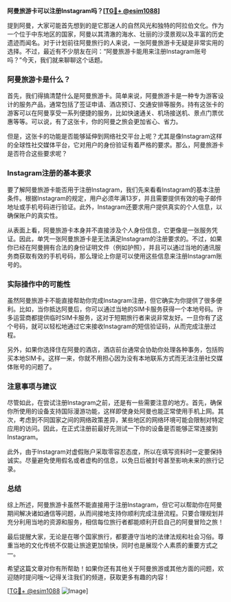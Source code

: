 **阿曼旅游卡可以注册Instagram吗？[[TG💪+ @esim1088](https://t.me/s/esim1088)]**

提到阿曼，大家可能首先想到的是它那迷人的自然风光和独特的阿拉伯文化。作为一个位于中东地区的国家，阿曼以其清澈的海水、壮丽的沙漠景观以及丰富的历史遗迹而闻名。对于计划前往阿曼旅行的人来说，一张阿曼旅游卡无疑是非常实用的选择。不过，最近有不少朋友在问：“阿曼旅游卡能用来注册Instagram账号吗？”今天，我们就来聊聊这个话题。

### 阿曼旅游卡是什么？

首先，我们得搞清楚什么是阿曼旅游卡。简单来说，阿曼旅游卡是一种专为游客设计的服务产品，通常包括了签证申请、酒店预订、交通安排等服务。持有这张卡的游客可以在阿曼享受一系列便捷的服务，比如快速通关、机场接送机、景点门票优惠等等。可以说，有了这张卡，你的阿曼之旅会更加省心、省力。

但是，这张卡的功能是否能够延伸到网络社交平台上呢？尤其是像Instagram这样的全球性社交媒体平台，它对用户的身份验证有着严格的要求。那么，阿曼旅游卡是否符合这些要求呢？

### Instagram注册的基本要求

要了解阿曼旅游卡能否用于注册Instagram，我们先来看看Instagram的基本注册条件。根据Instagram的规定，用户必须年满13岁，并且需要提供有效的电子邮件地址或手机号码进行验证。此外，Instagram还要求用户提供真实的个人信息，以确保账户的真实性。

从表面上看，阿曼旅游卡本身并不直接涉及个人身份信息，它更像是一张服务凭证。因此，单凭一张阿曼旅游卡是无法满足Instagram的注册要求的。不过，如果你已经在阿曼拥有合法的身份证明文件（例如护照），并且可以通过当地的通讯服务商获取有效的手机号码，那么理论上你是可以使用这些信息来注册Instagram账号的。

### 实际操作中的可能性

虽然阿曼旅游卡不能直接帮助你完成Instagram注册，但它确实为你提供了很多便利。比如，当你抵达阿曼后，你可以通过当地的SIM卡服务获得一个本地号码。许多运营商都提供临时SIM卡服务，这对于短期旅行者来说非常友好。一旦你有了这个号码，就可以轻松地通过它来接收Instagram的短信验证码，从而完成注册过程。

另外，如果你选择住在阿曼的酒店，酒店前台通常会协助你处理各种事务，包括购买本地SIM卡。这样一来，你就不用担心因为没有本地联系方式而无法注册社交媒体账号的问题了。

### 注意事项与建议

尽管如此，在尝试注册Instagram之前，还是有一些需要注意的地方。首先，确保你所使用的设备支持国际漫游功能，这样即使身处阿曼也能正常使用手机上网。其次，考虑到不同国家之间的网络政策差异，某些地区的网络环境可能会限制对特定应用的访问。因此，在正式注册前最好先测试一下你的设备是否能够正常连接到Instagram。

此外，由于Instagram对虚假账户采取零容忍态度，所以在填写资料时一定要保持诚实。尽量避免使用假名或者虚构的信息，以免日后被封号甚至影响未来的旅行记录。

### 总结

综上所述，阿曼旅游卡虽然不能直接用于注册Instagram，但它可以帮助你在阿曼期间解决诸如通信等问题，从而间接地支持你顺利完成注册流程。只要合理规划并充分利用当地的资源和服务，相信每位旅行者都能顺利开启自己的阿曼冒险之旅！

最后提醒大家，无论是在哪个国家旅行，都要遵守当地的法律法规和社会习俗。尊重当地的文化传统不仅能让旅途更加愉快，同时也是展现个人素质的重要方式之一。

希望这篇文章对你有所帮助！如果你还有其他关于阿曼旅游或其他方面的问题，欢迎随时提问哦～记得关注我们的频道，获取更多有趣的内容！

[[TG💪+ @esim1088](https://t.me/s/esim1088) ![Image](https://i.postimg.cc/4NQfJmqS/Snipaste-2025-05-13-00-14-12.png)]